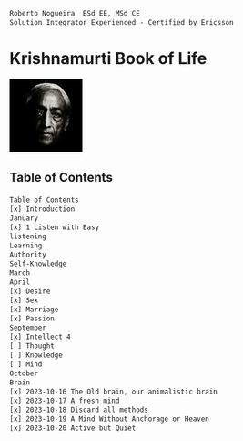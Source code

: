 ```
Roberto Nogueira  BSd EE, MSd CE
Solution Integrator Experienced - Certified by Ericsson
```

# Krishnamurti Book of Life

![ebook_cover](images/krishnamurti.png)

## Table of Contents

```
Table of Contents
[x] Introduction
January
[x] 1 Listen with Easy
listening
Learning
Authority
Self-Knowledge
March
April
[x] Desire
[x] Sex
[x] Marriage
[x] Passion
September
[x] Intellect 4
[ ] Thought
[ ] Knowledge
[ ] Mind
October
Brain
[x] 2023-10-16 The Old brain, our animalistic brain
[x] 2023-10-17 A fresh mind
[x] 2023-10-18 Discard all methods
[x] 2023-10-19 A Mind Without Anchorage or Heaven
[x] 2023-10-20 Active but Quiet
```
